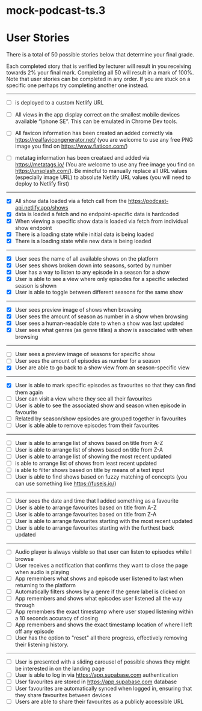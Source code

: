 # mock-podcast-ts.3

# User Stories
There is a total of 50 possible stories below that determine your final grade.

Each completed story that is verified by lecturer will result in you receiving towards 2% your final mark. Completing all 50 will result in a mark of 100%. Note that user stories can be completed in any order. If you are stuck on a specific one perhaps try completing another one instead.

***

- [ ] is deployed to a custom Netlify URL

- [ ] All views in the app display correct on the smallest mobile devices available “Iphone SE”. This can be emulated in Chrome Dev tools.

- [ ] All favicon information has been created an added correctly via https://realfavicongenerator.net/ (you are welcome to use any free PNG image you find on https://www.flaticon.com/)

- [ ] metatag information has been creataed and added via https://metatags.io/ (You are welcome to use any free image you find on https://unsplash.com/). Be mindful to manually replace all URL values (especially image URL) to absolute Netlify URL values (you will need to deploy to Netlify first)

***

- [x] All show data loaded via a fetch call from the https://podcast-api.netlify.app/shows
- [x] data is loaded a fetch and no endpoint-specific data is hardcoded
- [x] When viewing a specific show data is loaded via fetch from individual show endpoint
- [x] There is a loading state while initial data is being loaded
- [x] There is a loading state while new data is being loaded

***

- [x] User sees the name of all available shows on the platform
- [x] User sees shows broken down into seasons, sorted by number
- [x] User has a way to listen to any episode in a season for a show
- [x] User is able to see a view where only episodes for a specific selected season is shown
- [x] User is able to toggle between different seasons for the same show

***

- [x] User sees preview image of shows when browsing
- [x] User sees the amount of season as number in a show when browsing
- [x] User sees a human-readable date to when a show was last updated
- [x] User sees what genres (as genre titles) a show is associated with when browsing

***

- [ ] User sees a preview image of seasons for specific show
- [ ] User sees the amount of episodes as number for a season
- [x] User are able to go back to a show view from an season-specific view

***

- [x] User is able to mark specific episodes as favourites so that they can find them again
- [ ] User can visit a view where they see all their favourites
- [ ] User is able to see the associated show and season when episode in favourite
- [ ] Related by season/show epsiodes are grouped together in favourites
- [ ] User is able able to remove episodes from their favourites

***

- [ ] User is able to arrange list of shows based on title from A-Z
- [ ] User is able to arrange list of shows based on title from Z-A
- [ ] User is able to arrange list of showing the most recent updated
- [ ] is able to arrange list of shows from least recent updated
- [ ] is able to filter shows based on title by means of a text input
- [ ] User is able to find shows based on fuzzy matching of concepts (you can use something like https://fusejs.io/)

***

- [ ] User sees the date and time that I added something as a favourite
- [ ] User is able to arrange favourites based on title from A-Z
- [ ] User is able to arrange favourites based on title from Z-A
- [ ] User is able to arrange favourites starting with the most recent updated
- [ ] User is able to arrange favourites starting with the furthest back updated

***

- [ ] Audio player is always visible so that user can listen to episodes while I browse
- [ ] User receives a notification that confirms they want to close the page when audio is playing
- [ ] App remembers what shows and episode user listened to last when returning to the platform
- [ ] Automatically filters shows by a genre if the genre label is clicked on
- [ ] App remembers and shows what episodes user listened all the way through
- [ ] App remembers the exact timestamp where user stoped listening within a 10 seconds accuracy of closing
- [ ] App remembers and shows the exact timestamp location of where I left off any episode
- [ ] User has the option to "reset" all there progress, effectively removing their listening history.

***

- [ ] User is presented with a sliding carousel of possible shows they might be interested in on the landing page
- [ ] User is able to log in via https://app.supabase.com authentication
- [ ] User favourites are stored in https://app.supabase.com database
- [ ] User favourites are automatically synced when logged in, ensuring that they share favourites between devices
- [ ] Users are able to share their favourites as a publicly accessible URL

